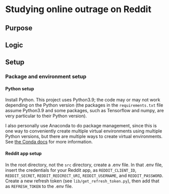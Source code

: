 # Studying online outrage on Reddit

## Purpose


## Logic

## Setup

### Package and environment setup

#### Python setup
Install Python. This project uses Python3.9; the code may or may not work depending on the Python version (the packages in the `requirements.txt` file assume Python3.9 and some packages, such as Tensorflow and numpy, are very particular to their Python version).

I also personally use Anaconda to do package management, since this is one way to conveniently create multiple virtual environments using multiple Python versions, but there are multiple ways to create virtual environments. See [the Conda docs](https://conda.io/projects/conda/en/latest/user-guide/getting-started.html) for more information.

#### Reddit app setup
In the root directory, not the `src` directory, create a .env file. In that .env file, insert the credentials for your Reddit app, as `REDDIT_CLIENT_ID`, `REDDIT_SECRET`, `REDDIT_REDIRECT_URI`, `REDDIT_USERNAME`, and `REDDIT_PASSWORD`. Create a new refresh token (see `lib/get_refresh_token.py`), then add that as `REFRESH_TOKEN` to the .env file.

